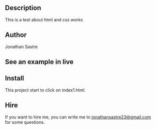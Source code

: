 ## Description
This is a test about html and css works

## Author
Jonathan Sastre

## See an example in live 

## Install
This project start to click on index1.html.

## Hire
If you want to hire me, you can write me to jonathansastre23@gmail.com for some questions.
